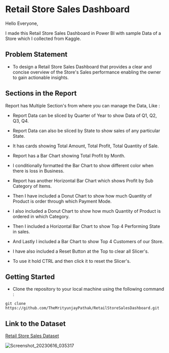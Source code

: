 # Retail Store Sales Dashboard

Hello Everyone,

I made this Retail Store Sales Dashboard in Power BI with sample Data of a Store which I collected from Kaggle.

## Problem Statement

- To design a Retail Store Sales Dashboard that provides a clear and concise overview of the Store's Sales performance enabling the owner to gain actionable insights.

## Sections in the Report

Report has Multiple Section's from where you can manage the Data, Like :

- Report Data can be sliced by Quarter of Year to show Data of Q1, Q2, Q3, Q4.

- Report Data can also be sliced by State to show sales of any particular State.

- It has cards showing Total Amount, Total Profit, Total Quantity of Sale.

- Report has a Bar Chart showing Total Profit by Month.

- I conditionally formatted the Bar Chart to show different color when there is loss in Business.

- Report has another Horizontal Bar Chart which shows Profit by Sub Category of Items.

- Then I have included a Donut Chart to show how much Quantity of Product is order through which Payment Mode.

- I also included a Donut Chart to show how much Quantity of Product is ordered in which Category.

- Then I included a Horizontal Bar Chart to show Top 4 Performing State in sales.

- And Lastly I included a Bar Chart to show Top 4 Customers of our Store.

- I have also included a Reset Button at the Top to clear all Slicer's.

- To use it hold CTRL and then click it to reset the Slicer's.

## Getting Started

- Clone the repository to your local machine using the following command :
```
git clone https://github.com/TheMrityunjayPathak/RetailStoreSalesDashboard.git
```

## Link to the Dataset
[Retail Store Sales Dataset](https://github.com/TheMrityunjayPathak/RetailStoreSalesDashboard/tree/main/Dataset)

![Screenshot_20230616_035317](https://github.com/TheMrityunjayPathak/RetailStoreSalesDashboard/assets/123563634/1725e494-528f-4ebc-a76a-87704d820f30)
